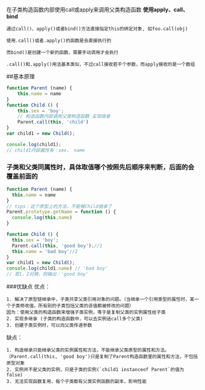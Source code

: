 在子类构造函数内部使用call或apply来调用父类构造函数
**使用apply、call、bind**

    通过call()、apply()或者bind()方法直接指定this的绑定对象, 如foo.call(obj)
    
    使用.call()或者.apply()的函数是会直接执行的
    
    而bind()是创建一个新的函数，需要手动调用才会执行
    
    .call()和.apply()用法基本类似，不过call接收若干个参数，而apply接收的是一个数组
    

##基本原理

```js
function Parent (name) {
    this.name = name
}
function Child () {
    this.sex = 'boy';
    // 构造函数内部调用父类构造函数 实现继承
    Parent.call(this, 'child')
}
var child1 = new Child();

console.log(child1);
// child1内部属性有：sex， name

```
### 子类和父类同属性时，具体取值哪个按照先后顺序来判断，后面的会覆盖前面的
```js
function Parent (name) {
  this.name = name
}
// tips：这个原型上的方法，不能被Child继承了
Parent.prototype.getName = function () {
  console.log(this.name)
}

function Child () {
  this.sex = 'boy';
  Parent.call(this, 'good boy');//1
  this.name = 'bad boy'//2
}
var child1 = new Child();
console.log(child1.name) // 'bad boy'
// 若1，2对换，则输出：'good boy'
```

###优缺点
优点：
    
    1. 解决了原型链继承中，子类共享父类引用对象的问题。（当继承一个引用类型的属性时，某一个子类修改值，所有别的子类包括父类的该值都被修改的问题）
    因为：使用父类的构造函数来增强子类实例，等于是复制父类的实例属性给子类
    2. 实现多继承 (子类的构造函数中，可以去实例话call多个父类)
    3. 创建子类实例时，可以向父类传递参数

缺点：

    1. 构造继承只能继承父类的实例属性和方法，不能继承父类原型的属性和方法。（Parent.call(this, 'good boy')只是复制了Parent构造函数里的属性和方法，不包括原型对象
    2. 实例并不是父类的实例，只是子类的实例(`child1 instanceof Parent`的值为false)
    3. 无法实现函数复用，每个子类都有父类实例函数的副本，影响性能
